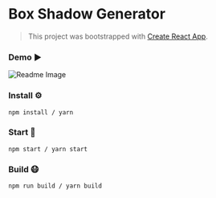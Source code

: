 # Box Shadow Generator
> This project was bootstrapped with [Create React App](https://github.com/facebook/create-react-app).

### Demo ▶️
![Readme Image](https://i.imgur.com/N6YOzZs.png)

### Install ⚙️

```
npm install / yarn
```

### Start 🏃

```
npm start / yarn start
```

### Build 😷

```
npm run build / yarn build
```

